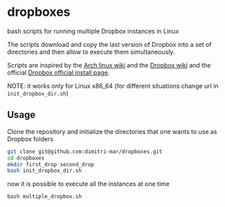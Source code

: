 # dropboxes
bash scripts for running multiple Dropbox instances in Linux

The scripts download and copy the last version of Dropbox into a set of directories and then allow to execute them simultaneously.

Scripts are inspired by the [Arch linux wiki](https://wiki.archlinux.org/index.php/Dropbox#Multiple_Dropbox_instances)
and the [Dropbox wiki](http://www.dropboxwiki.com/tips-and-tricks/run-multiple-instances-of-dropbox-simultaneously-on-linux-or-mac-os-x#On_Ubuntu)
and the official [Dropbox official install page](https://www.dropbox.com/en/install).

NOTE: it works only for Linux x86_64 (for different situations change url in `init_dropbox_dir.sh`) 

## Usage
Clone the repository and initialize the directories that one wants to use as Dropbox folders 
```bash
git clone git@github.com:dimitri-mar/dropboxes.git 
cd dropboxes
mkdir first_drop second_drop 
bash init_dropbox_dir.sh
```
now it is possible to execute all the instances at one time
```
bash multiple_dropbox.sh
```
 

